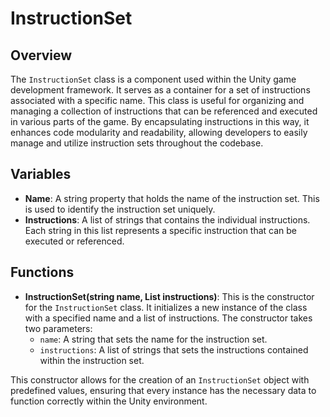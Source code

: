 # InstructionSet

## Overview
The `InstructionSet` class is a component used within the Unity game development framework. It serves as a container for a set of instructions associated with a specific name. This class is useful for organizing and managing a collection of instructions that can be referenced and executed in various parts of the game. By encapsulating instructions in this way, it enhances code modularity and readability, allowing developers to easily manage and utilize instruction sets throughout the codebase.

## Variables

- **Name**: A string property that holds the name of the instruction set. This is used to identify the instruction set uniquely.
- **Instructions**: A list of strings that contains the individual instructions. Each string in this list represents a specific instruction that can be executed or referenced.

## Functions

- **InstructionSet(string name, List<string> instructions)**: This is the constructor for the `InstructionSet` class. It initializes a new instance of the class with a specified name and a list of instructions. The constructor takes two parameters: 
  - `name`: A string that sets the name for the instruction set.
  - `instructions`: A list of strings that sets the instructions contained within the instruction set. 

This constructor allows for the creation of an `InstructionSet` object with predefined values, ensuring that every instance has the necessary data to function correctly within the Unity environment.